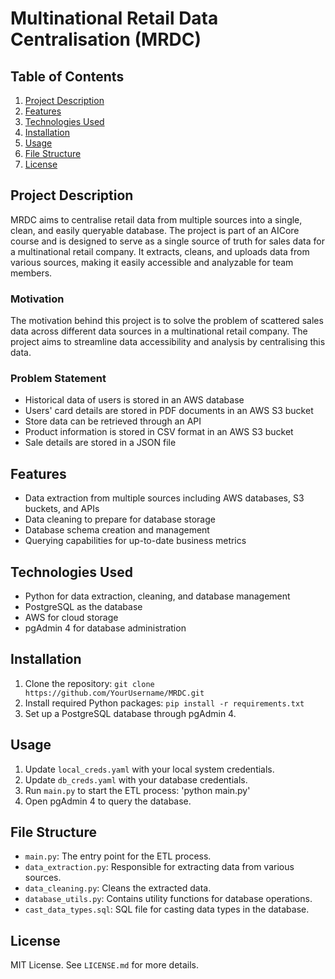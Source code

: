 # Multinational Retail Data Centralisation (MRDC)

## Table of Contents

1. [Project Description](#project-description)
2. [Features](#features)
3. [Technologies Used](#technologies-used)
4. [Installation](#installation)
5. [Usage](#usage)
6. [File Structure](#file-structure)
7. [License](#license)

## Project Description

MRDC aims to centralise retail data from multiple sources into a single, clean, and easily queryable database. 
The project is part of an AICore course and is designed to serve as a single source of truth for sales data for a multinational retail company. 
It extracts, cleans, and uploads data from various sources, making it easily accessible and analyzable for team members.

### Motivation

The motivation behind this project is to solve the problem of scattered sales data across different data sources in a multinational retail company. 
The project aims to streamline data accessibility and analysis by centralising this data.

### Problem Statement

- Historical data of users is stored in an AWS database
- Users' card details are stored in PDF documents in an AWS S3 bucket
- Store data can be retrieved through an API
- Product information is stored in CSV format in an AWS S3 bucket
- Sale details are stored in a JSON file

## Features

- Data extraction from multiple sources including AWS databases, S3 buckets, and APIs
- Data cleaning to prepare for database storage
- Database schema creation and management
- Querying capabilities for up-to-date business metrics

## Technologies Used

- Python for data extraction, cleaning, and database management
- PostgreSQL as the database
- AWS for cloud storage
- pgAdmin 4 for database administration

## Installation

1. Clone the repository: `git clone https://github.com/YourUsername/MRDC.git`
2. Install required Python packages: `pip install -r requirements.txt`
3. Set up a PostgreSQL database through pgAdmin 4.

## Usage

1. Update `local_creds.yaml` with your local system credentials.
2. Update `db_creds.yaml` with your database credentials.
3. Run `main.py` to start the ETL process: 'python main.py'
4. Open pgAdmin 4 to query the database.

## File Structure

- `main.py`: The entry point for the ETL process.
- `data_extraction.py`: Responsible for extracting data from various sources.
- `data_cleaning.py`: Cleans the extracted data.
- `database_utils.py`: Contains utility functions for database operations.
- `cast_data_types.sql`: SQL file for casting data types in the database.

## License

MIT License. See `LICENSE.md` for more details.
